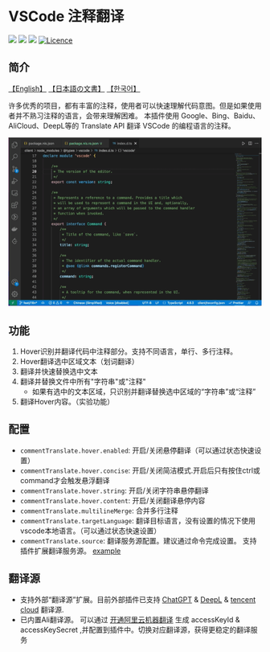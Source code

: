 # VSCode 注释翻译

[![](https://vsmarketplacebadge.apphb.com/version-short/intellsmi.comment-translate.svg)](https://marketplace.visualstudio.com/items?itemName=intellsmi.comment-translate)
[![](https://vsmarketplacebadge.apphb.com/downloads-short/intellsmi.comment-translate.svg)](https://marketplace.visualstudio.com/items?itemName=intellsmi.comment-translate)
[![](https://vsmarketplacebadge.apphb.com/rating-short/intellsmi.comment-translate.svg)](https://marketplace.visualstudio.com/items?itemName=intellsmi.comment-translate)
[![Licence](https://img.shields.io/github/license/intellism/vscode-comment-translate.svg)](https://github.com/intellism/vscode-comment-translate)

## 简介

[【English】](./doc/README.md) [【日本語の文書】](./doc/README_JA.md) [【한국어】](./doc/README_KR.md)

许多优秀的项目，都有丰富的注释，使用者可以快速理解代码意图。但是如果使用者并不熟习注释的语言，会带来理解困难。
本插件使用 Google、Bing、Baidu、AliCloud、DeepL等的 Translate API 翻译 VSCode 的编程语言的注释。

![Introduction](./doc/image/Introduction.gif)


## 功能
1. Hover识别并翻译代码中注释部分。支持不同语言，单行、多行注释。
2. Hover翻译选中区域文本（划词翻译）
3. 翻译并快速替换选中文本
4. 翻译并替换文件中所有"字符串"或"注释"
   * 如果有选中的文本区域，只识别并翻译替换选中区域的“字符串”或“注释”
5. 翻译Hover内容。（实验功能）

## 配置
* `commentTranslate.hover.enabled`: 开启/关闭悬停翻译（可以通过状态快速设置）
* `commentTranslate.hover.concise`: 开启/关闭简洁模式.开启后只有按住ctrl或command才会触发悬浮翻译
* `commentTranslate.hover.string`: 开启/关闭字符串悬停翻译
* `commentTranslate.hover.content`: 开启/关闭翻译悬停内容
* `commentTranslate.multilineMerge`: 合并多行注释
* `commentTranslate.targetLanguage`: 翻译目标语言，没有设置的情况下使用vscode本地语言。（可以通过状态快速设置）
* `commentTranslate.source`: 翻译服务源配置。建议通过命令完成设置。 支持插件扩展翻译服务源。 [example](https://github.com/intellism/deepl-translate)

## 翻译源
* 支持外部“翻译源”扩展。目前外部插件已支持 [ChatGPT](https://marketplace.visualstudio.com/items?itemName=kitiho.chatgpt-comment-translate) & [DeepL](https://marketplace.visualstudio.com/items?itemName=intellsmi.deepl-translate) & [tencent cloud](https://marketplace.visualstudio.com/items?itemName=Kaiqun.tencent-cloud-translate) 翻译源. 
* 已内置Ali翻译源。 可以通过 [开通阿里云机器翻译](https://www.aliyun.com/product/ai/alimt) 生成 accessKeyId & accessKeySecret ,并配置到插件中。切换对应翻译源，获得更稳定的翻译服务
